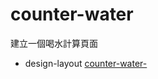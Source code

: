 # counter-water

建立一個喝水計算頁面
- design-layout [counter-water-](https://codesandbox.io/s/counter-water-c56gj)